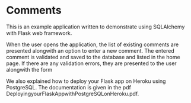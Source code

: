 
Comments
=========

This is an example application written to demonstrate using
SQLAlchemy with Flask web framework.

When the user opens the application, the list of existing comments
are presented alongwith an option to enter a new comment. The entered
comment is validated and saved to the database and listed in the home
page. If there are any validation errors, they are presented to the
user alongwith the form

We also explained how to deploy your Flask app on Heroku using PostgreSQL. The documentation is given in the pdf DeployingyourFlaskAppwithPostgreSQLonHeroku.pdf.